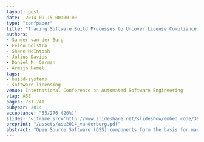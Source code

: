 ```yaml
---
layout: post
date:  2014-09-15 00:00:00
type: "confpaper"
title: "Tracing Software Build Processes to Uncover License Compliance Inconsistencies"
authors:
- Sander van der Burg
- Eelco Dolstra
- Shane McIntosh
- Julius Davies
- Daniel M. German
- Armijn Hemel
tags:
- build-systems
- software-licensing
venue: International Conference on Automated Software Engineering
vtag: ASE
pages: 731-741
pubyear: 2014
acceptance: "55/276 (20%)"
slides: "<iframe src='http://www.slideshare.net/slideshow/embed_code/39283036' width='476' height='400' frameborder='0' marginwidth='0' marginheight='0' scrolling='no'></iframe>"
preprint: "/assets/ase2014_vanderburg.pdf"
abstract: "Open Source Software (OSS) components form the basis for many software systems. While the use of OSS components accelerates development, client systems must comply with the license terms of the OSS components that they use. Failure to do so exposes client system distributors to possible litigation from copyright holders. Yet despite the importance of license compliance, tool support for license compliance assessment is lacking. In this paper, we propose an approach to extract and analyze the Concrete Build Dependency Graph (CBDG) of a software system by tracing system calls that occur at build-time. Through a case study of seven open source systems, we show that the extracted CBDGs: (1) accurately classify sources as included in or excluded from deliverables with 88%-100% precision and 98%-100% recall, and (2) can uncover license compliance inconsistencies in real software systems - two of which prompted code fixes in the CUPS and FFmpeg systems."
---
```

